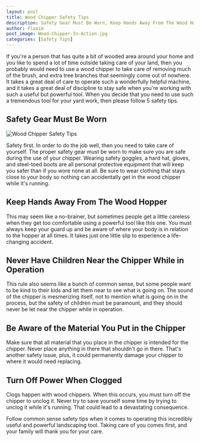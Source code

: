 ```yaml
---
layout: post
title: Wood Chipper Safety Tips
description: Safety Gear Must Be Worn, Keep Hands Away From The Wood Hopper, Never Have Children Near the Chipper While in Operation, Be Aware of the Material You Put in the Chipper, Turn Off Power When Clogged
author: Flaaim
post_image: Wood-Chipper-In-Action.jpg
categories: [Safety Tips]
---
```



If you're a person that has quite a bit of wooded area around your home and you like to spend a lot of time outside taking care of your land, then you probably would need to use a wood chipper to take care of removing much of the brush, and extra tree branches that seemingly come out of nowhere. It takes a great deal of care to operate such a wonderfully helpful machine, and it takes a great deal of discipline to stay safe when you're working with such a useful but powerful tool. When you decide that you need to use such a tremendous tool for your yard work, then please follow 5 safety tips.

## Safety Gear Must Be Worn

![Wood Chipper Safety Tips](http://safetyworkblog.com/assets/Wood-Chipper-In-Action.jpg)

Safety first. In order to do the job well, then you need to take care of yourself. The proper safety gear must be worn to make sure you are safe during the use of your chipper. Wearing safety goggles, a hard hat, gloves, and steel-toed boots are all personal protective equipment that will keep you safer than if you wore none at all. Be sure to wear clothing that stays close to your body so nothing can accidentally get in the wood chipper while it's running.

## Keep Hands Away From The Wood Hopper

This may seem like a no-brainer, but sometimes people get a little careless when they get too comfortable using a powerful tool like this one. You must always keep your guard up and be aware of where your body is in relation to the hopper at all times. It takes just one little slip to experience a life-changing accident.

## Never Have Children Near the Chipper While in Operation

This rule also seems like a bunch of common sense, but some people want to be kind to their kids and let them near to see what is going on. The sound of the chipper is mesmerizing itself, not to mention what is going on in the process, but the safety of children must be paramount, and they should never be let near the chipper while in operation.

## Be Aware of the Material You Put in the Chipper

Make sure that all material that you place in the chipper is intended for the chipper. Never place anything in there that shouldn't go in there. That's another safety issue, plus, it could permanently damage your chipper to where it would need replacing.

## Turn Off Power When Clogged

Clogs happen with wood chippers. When this occurs, you must turn off the chipper to unclog it. Never try to save yourself some time by trying to unclog it while it's running. That could lead to a devastating consequence.

Follow common sense safety tips when it comes to operating this incredibly useful and powerful landscaping tool. Taking care of you comes first, and your family will thank you for your care.
